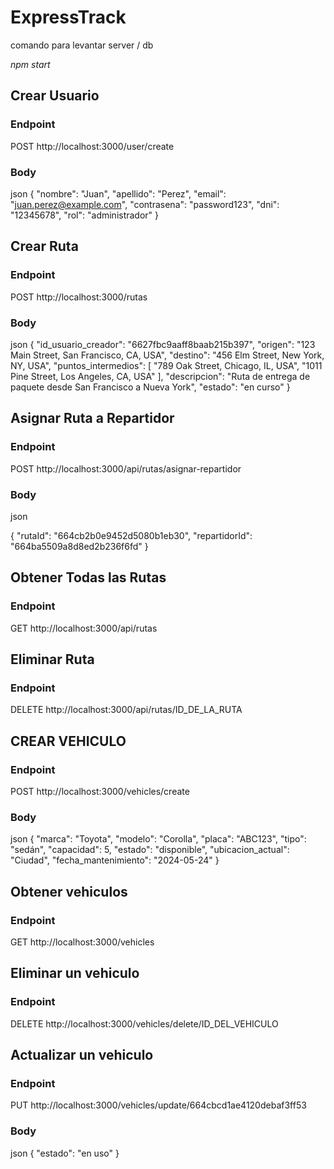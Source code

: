 # ExpressTrack

comando para levantar server / db

_npm start_


## Crear Usuario

### Endpoint
POST http://localhost:3000/user/create


### Body
json
{
  "nombre": "Juan",
  "apellido": "Perez",
  "email": "juan.perez@example.com",
  "contrasena": "password123",
  "dni": "12345678",
  "rol": "administrador"
}




## Crear Ruta
### Endpoint

POST http://localhost:3000/rutas

### Body
json
{
  "id_usuario_creador": "6627fbc9aaff8baab215b397",
  "origen": "123 Main Street, San Francisco, CA, USA",
  "destino": "456 Elm Street, New York, NY, USA",
  "puntos_intermedios": [
    "789 Oak Street, Chicago, IL, USA",
    "1011 Pine Street, Los Angeles, CA, USA"
  ],
  "descripcion": "Ruta de entrega de paquete desde San Francisco a Nueva York",
  "estado": "en curso"
}

## Asignar Ruta a Repartidor
### Endpoint

POST http://localhost:3000/api/rutas/asignar-repartidor

### Body
json

{
  "rutaId": "664cb2b0e9452d5080b1eb30",
  "repartidorId": "664ba5509a8d8ed2b236f6fd"
}

## Obtener Todas las Rutas
### Endpoint

GET http://localhost:3000/api/rutas

## Eliminar Ruta
### Endpoint
DELETE http://localhost:3000/api/rutas/ID_DE_LA_RUTA



## CREAR VEHICULO
### Endpoint
POST http://localhost:3000/vehicles/create

### Body
json
{
  "marca": "Toyota",
  "modelo": "Corolla",
  "placa": "ABC123",
  "tipo": "sedán",
  "capacidad": 5,
  "estado": "disponible",
  "ubicacion_actual": "Ciudad",
  "fecha_mantenimiento": "2024-05-24"
}

## Obtener vehiculos
### Endpoint
GET http://localhost:3000/vehicles

## Eliminar un vehiculo
### Endpoint
DELETE http://localhost:3000/vehicles/delete/ID_DEL_VEHICULO

## Actualizar un vehiculo

### Endpoint
PUT http://localhost:3000/vehicles/update/664cbcd1ae4120debaf3ff53

### Body
json 
{
  "estado": "en uso"
}


